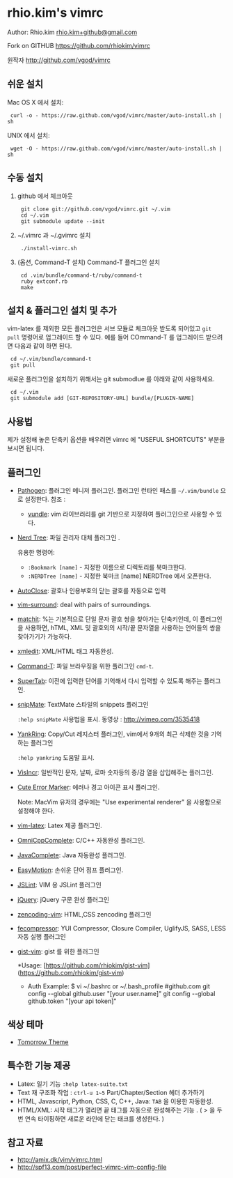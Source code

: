 rhio.kim's vimrc
============
Author: Rhio.kim <rhio.kim+github@gmail.com> 

Fork on GITHUB  https://github.com/rhiokim/vimrc

원작자 http://github.com/vgod/vimrc

쉬운 설치
----------------

Mac OS X 에서 설치:

     curl -o - https://raw.github.com/vgod/vimrc/master/auto-install.sh | sh

UNIX 에서 설치:

     wget -O - https://raw.github.com/vgod/vimrc/master/auto-install.sh | sh


수동 설치
----------------

1. github 에서 체크아웃

        git clone git://github.com/vgod/vimrc.git ~/.vim
        cd ~/.vim
        git submodule update --init

2. ~/.vimrc 과 ~/.gvimrc 설치

        ./install-vimrc.sh

3. (옵션, Command-T 설치) Command-T 플러그인 설치 

        cd .vim/bundle/command-t/ruby/command-t
        ruby extconf.rb
        make
  
설치 & 플러그인 설치 및 추가
--------------------------------

vim-latex 를 제외한 모든 플러그인은 서브 모듈로 체크아웃 받도록 되어있고 
`git pull` 명령어로 업그레이드 할 수 있다. 예를 들어 COmmand-T 를 업그레이드 받으려면
다음과 같이 하면 된다.

     cd ~/.vim/bundle/command-t
     git pull

새로운 플러그인을 설치하기 위해서는 git submodlue 를 아래와 같이 사용하세요.

     cd ~/.vim
     git submodule add [GIT-REPOSITORY-URL] bundle/[PLUGIN-NAME]

사용법
----------

제가 설정해 놓은 단축키 옵션을 배우려면 vimrc 에 "USEFUL SHORTCUTS" 부분을 보시면 됩니다.

플러그인
-------

* [Pathogen](http://www.vim.org/scripts/script.php?script_id=2332): 플러그인 메니저 플러그인. 플러그인 런타인 패스를 `~/.vim/bundle` 으로 설정한다.
  참조 :
  * [vundle](http://kldp.org/node/125263): vim 라이브러리를 git 기반으로 지정하여 플러그인으로 사용할 수 있다.

* [Nerd Tree](http://www.vim.org/scripts/script.php?script_id=1658): 파일 관리자 대체 플러그인 .

  유용한 명령어:
  * `:Bookmark [name]` - 지정한 이름으로 디렉토리를 북마크한다.
  * `:NERDTree [name]` - 지정한 북마크 [name] NERDTree 에서 오픈한다. 

* [AutoClose](http://www.vim.org/scripts/script.php?script_id=1849):  괄호나 인용부호의 닫는 괄호를 자동으로 입력

* [vim-surround](https://github.com/tpope/vim-surround/blob/master/doc/surround.txt): deal with pairs of surroundings.

* [matchit](http://www.vim.org/scripts/script.php?script_id=39): %는 기본적으로 단일 문자 괄호 쌍을 찾아가는 단축키인데, 이 플러그인을 사용하면, hTML, XML 및 괄호외의 시작/끝 문자열을 사용하는 언어들의 쌍을 찾아가기가 가능하다.  

* [xmledit](http://www.vim.org/scripts/script.php?script_id=301): XML/HTML 태그 자동완성.

* [Command-T](https://github.com/wincent/Command-T): 파일 브라우징을 위한 플러그인 `cmd-t`.  

* [SuperTab](http://www.vim.org/scripts/script.php?script_id=1643): 이전에 입력한 단어를 기억해서 다시 입력할 수 있도록 해주는 플러그인.

* [snipMate](http://www.vim.org/scripts/script.php?script_id=2540): TextMate 스타일의 snippets 플러그인 

  `:help snipMate` 사용법을 표시.
  동영상 : http://vimeo.com/3535418

* [YankRing](http://www.vim.org/scripts/script.php?script_id=1234): Copy/Cut 레지스터 플러그인, vim에서 9개의 최근 삭제한 것을 기억하는 플러그인
  
  `:help yankring` 도움말 표시.

* [VisIncr](http://www.vim.org/scripts/script.php?script_id=670): 일반적인 문자, 날짜, 로마 숫자등의 증/감 열을 삽입해주는 플러그인.
  
* [Cute Error Marker](http://www.vim.org/scripts/script.php?script_id=2653): 에러나 경고 아이콘 표시 플러그인.
  
   Note: MacVim 유저의 경우에는 "Use experimental renderer" 을 사용함으로 설정해야 한다.

* [vim-latex](http://vim-latex.sourceforge.net/): Latex 제공 플러그인.

* [OmniCppComplete](http://www.vim.org/scripts/script.php?script_id=1520): C/C++ 자동완성 플러그인.

* [JavaComplete](http://www.vim.org/scripts/script.php?script_id=1785): Java 자동완성 플러그인.

* [EasyMotion](https://github.com/Lokaltog/vim-easymotion): 손쉬운 단어 점프 플러그인.

* [JSLint](http://github.com/rhio.kim/jslint.vim): VIM 용 JSLint 플러그인 

* [jQuery](http://www.vim.org/scripts/script.php?script_id=2416): jQuery 구문 완성 플러그인

* [zencoding-vim](http://mattn.github.com/zencoding-vim/): HTML,CSS zencoding 플러그인

* [fecompressor](http://www.vim.org/scripts/script.php?script_id=3453): YUI Compressor, Closure Compiler, UglifyJS, SASS, LESS 자동 실행 플러그인

* [gist-vim](http://www.vim.org/scripts/script.php?script_id=2423): gist 를 위한 플러그인 

   *Usage: [https://github.com/rhiokim/gist-vim] (https://github.com/rhiokim/gist-vim)

   * Auth Example: 
   $ vi ~/.bashrc or ~/.bash_profile
   #github.com
   git config --global github.user "[your user.name]" 
   git config --global github.token "[your api token]"


색상 테마
--------------------------
* [Tomorrow Theme](http://github.com/ChrisKempson/Tomorrow-Theme)

특수한 기능 제공
--------------------------

* Latex: 일기 기능 `:help latex-suite.txt`
* Text 재 구조화 작업 : `ctrl-u 1~5` Part/Chapter/Section 헤더 추가하기 
* HTML, Javascript, Python, CSS, C, C++, Java: `TAB` 을 이용한 자동완성.
* HTML/XML: 시작 태그가 열리면 끝 태그를 자동으로 완성해주는 기능 . ( > 을 두번 연속 타이핑하면 새로운 라인에 닫는 태크를 생성한다. )

참고 자료
---------------------

* http://amix.dk/vim/vimrc.html
* http://spf13.com/post/perfect-vimrc-vim-config-file
